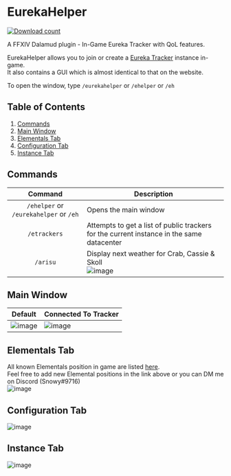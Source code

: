 # EurekaHelper
[![Download count](https://img.shields.io/endpoint?url=https://vz32sgcoal.execute-api.us-east-1.amazonaws.com/EurekaHelper)](https://github.com/MidoriKami/DailyDuty)  
 
A FFXIV Dalamud plugin - In-Game Eureka Tracker with QoL features.  

EurekaHelper allows you to join or create a [Eureka Tracker](https://ffxiv-eureka.com/) instance in-game.  
It also contains a GUI which is almost identical to that on the website.  

To open the window, type `/eurekahelper` or `/ehelper` or `/eh`

## Table of Contents
1. [Commands](#commands)
2. [Main Window](#main-window)
3. [Elementals Tab](#elementals-tab)
4. [Configuration Tab](#configuration-tab)
5. [Instance Tab](#instance-tab)

## Commands
| Command | Description |
|:-------:|-------------|
| `/ehelper` or `/eurekahelper` or `/eh` | Opens the main window |
| `/etrackers` | Attempts to get a list of public trackers for the current instance in the same datacenter |
| `/arisu` | Display next weather for Crab, Cassie & Skoll<br />![image](https://user-images.githubusercontent.com/34697265/223168197-4dc544ae-c467-4b17-a754-b2835ff4e7e0.png) |

## Main Window
| Default | Connected To Tracker |
|:-------:|----------------------|
| ![image](https://user-images.githubusercontent.com/34697265/230734206-ed781c1a-16cb-47bb-bfa9-3312a6544a06.png) | ![image](https://user-images.githubusercontent.com/34697265/230734225-7d8feac4-5493-4ec4-b302-5a73d223873a.png) |

## Elementals Tab
All known Elementals position in game are listed [here](https://github.com/snooooowy/EurekaHelper/issues/13).  
Feel free to add new Elemental positions in the link above or you can DM me on Discord (Snowy#9716)  
![image](https://user-images.githubusercontent.com/34697265/230734369-e45cdb4a-0c90-4571-a241-d231e8c706cc.png)

## Configuration Tab
![image](https://user-images.githubusercontent.com/34697265/230734376-c83cb3c6-3976-419e-bc07-2ce2018d4543.png)

## Instance Tab
![image](https://user-images.githubusercontent.com/34697265/230734398-fc07cca2-934b-40ea-8170-6645f5942d9a.png)


